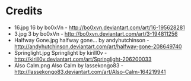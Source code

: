 # Credits

* 16.jpg
  16 by bo0xVn - http://bo0xvn.deviantart.com/art/16-195628281
* 3.jpg
  3 by bo0xVn - http://bo0xvn.deviantart.com/art/3-194811256
* Halfway Gone.jpg
  halfway gone... by andyhutchinson - http://andyhutchinson.deviantart.com/art/halfway-gone-208649740
* Springlight.jpg
  Springlight by kirill0v - http://kirill0v.deviantart.com/art/Springlight-206200033
* Also Calm.png
  Also Calm by lassekongo83 - http://lassekongo83.deviantart.com/art/Also-Calm-164219941
